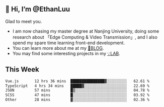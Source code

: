 ## 👋 Hi, I’m @EthanLuu

Glad to meet you.

- I am now chasing my master degree at Nanjing University, doing some research about 「Edge Computing & Video Transmission」, and I also spend my spare time learning front-end development.
- You can learn more about me at my [📝BLOG](https://blog.ethanloo.cn).
- You may find some interesting projects in my [💡LAB](https://lab.ethanloo.cn).

## This Week
<!--START_SECTION:waka-->

```txt
Vue.js       12 hrs 36 mins  ███████████████▓░░░░░░░░░   62.61 %
TypeScript   4 hrs 34 mins   █████▓░░░░░░░░░░░░░░░░░░░   22.69 %
JSON         57 mins         █▒░░░░░░░░░░░░░░░░░░░░░░░   04.78 %
SCSS         47 mins         █░░░░░░░░░░░░░░░░░░░░░░░░   03.92 %
Other        28 mins         ▓░░░░░░░░░░░░░░░░░░░░░░░░   02.36 %
```

<!--END_SECTION:waka-->
